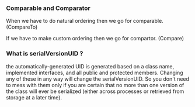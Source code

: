 ### Comparable and Comparator
When we have to do natural ordering then we go for comparable. (CompareTo)

If we have to make custom ordering then we go for compartor. (Compare)


### What is serialVersionUID ?
the automatically-generated UID is generated based on a class name, implemented interfaces, and all public and protected members. 
Changing any of these in any way will change the serialVersionUID. So you don't need to mess with them only if you are certain that no more than one version 
of the class will ever be serialized (either across processes or retrieved from storage at a later time).
